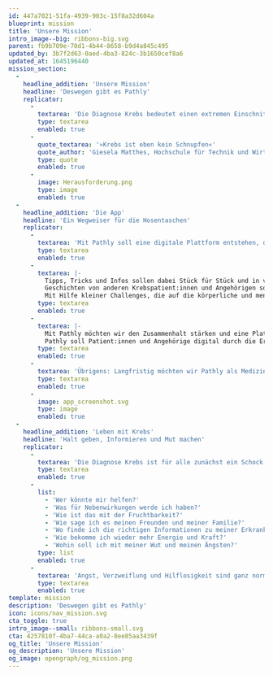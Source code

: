 ```yaml
---
id: 447a7021-51fa-4939-903c-15f8a32d604a
blueprint: mission
title: 'Unsere Mission'
intro_image--big: ribbons-big.svg
parent: fb9b709e-70d1-4b44-8658-b9d4a845c495
updated_by: 3b7f2d63-0aed-4ba3-824c-3b1650cef8a6
updated_at: 1645196440
mission_section:
  -
    headline_addition: 'Unsere Mission'
    headline: 'Deswegen gibt es Pathly'
    replicator:
      -
        textarea: 'Die Diagnose Krebs bedeutet einen extremen Einschnitt in das Leben jener, die von der Krankheit betroffen sind. Gefühle wie Angst und Hilflosigkeit sind dabei ganz normal. Viele Informationen rund um das Thema Krebs fokussieren sich auf medizinische Inhalte, sind stigmatisierend, umständlich und kompliziert formuliert. Oft werden Betroffene nach der Diagnose mit Informationen überschüttet. Etliche neue Herausforderungen kommen auf sie zu – physische, psychische als auch soziale. Viele dieser Herausforderungen betreffen allerdings nicht nur die Patient:innen selbst, sondern auch ihre Angehörigen, welche leider häufig vergessen werden. Wir möchten auch diejenigen abholen, die bisher vergessen wurden. Wir wollen aufstehen und über Themen reden, über die bisher meist nur mit vorgehaltener Hand gesprochen wurde. Wir möchten den Alltag mit Krebs verändern!'
        type: textarea
        enabled: true
      -
        quote_textarea: '»Krebs ist eben kein Schnupfen«'
        quote_author: 'Giesela Matthes, Hochschule für Technik und Wirtschaft Berlin'
        type: quote
        enabled: true
      -
        image: Herausforderung.png
        type: image
        enabled: true
  -
    headline_addition: 'Die App'
    headline: 'Ein Wegweiser für die Hosentaschen'
    replicator:
      -
        textarea: 'Mit Pathly soll eine digitale Plattform entstehen, die Krebspatient:innen und Angehörigen durch ihren Alltag mit dem Krebs begleitet. Diese Plattform soll dabei nicht nur als Website sondern auch als App realisiert werden. Das bietet uns die Möglichkeit, Patient:innen und Angehörige in ihrer ganz persönlichen Lebenssituation abzuholen und ihnen wichtige Informationen zur richtigen Zeit bereitzustellen.'
        type: textarea
        enabled: true
      -
        textarea: |-
          Tipps, Tricks und Infos sollen dabei Stück für Stück und in verständlicher Sprache zur Verfügung gestellt werden, um sich langsam in das Thema einzuarbeiten und nicht mit einer Flut an Informationen überfordert zu werden.
          Geschichten von anderen Krebspatient:innen und Angehörigen sollen Mut, Kraft und Zuversicht schenken und Betroffenen zeigen, dass sie nicht alleine sind.
          Mit Hilfe kleiner Challenges, die auf die körperliche und mentale Gesundheit der Nutzer:innen abgestimmt sind, möchten wir auf spielerische Art und Weise Motivation und die mentale Stärke aufbauen und dabei helfen, sich nicht fallen zu lassen.
        type: textarea
        enabled: true
      -
        textarea: |-
          Mit Pathly möchten wir den Zusammenhalt stärken und eine Plattform kreieren, die Patient:innen, Freunde und Familie zusammenbringt, den Austausch erleichtert und damit einen digitalen Raum der unbeschwerten Kommunikation schafft.
          Pathly soll Patient:innen und Angehörige digital durch die Erkrankung begleiten und dabei helfen zurück ins Leben zu kommen.
        type: textarea
        enabled: true
      -
        textarea: 'Übrigens: Langfristig möchten wir Pathly als Medizinprodukt zertifizieren lassen.'
        type: textarea
        enabled: true
      -
        image: app_screenshot.svg
        type: image
        enabled: true
  -
    headline_addition: 'Leben mit Krebs'
    headline: 'Halt geben, Informieren und Mut machen'
    replicator:
      -
        textarea: 'Die Diagnose Krebs ist für alle zunächst ein Schock. Oft muss der Krebs sofort behandelt werden, es bleibt wenig bis keine Zeit, sich auf die Therapie vorzubereiten oder über mögliche Folgen nachzudenken. Trotzdem schwirren den Betroffenen Fragen über Fragen durch den Kopf. Ärzte überschütten sie mit Informationen, die sie sich gar nicht alle merken können. Familie und Freunde überschütten sie mit Fragen, die sie meist gar nicht beantworten können.'
        type: textarea
        enabled: true
      -
        list:
          - 'Wer könnte mir helfen?'
          - 'Was für Nebenwirkungen werde ich haben?'
          - 'Wie ist das mit der Fruchtbarkeit?'
          - 'Wie sage ich es meinen Freunden und meiner Familie?'
          - 'Wo finde ich die richtigen Informationen zu meiner Erkrankung?'
          - 'Wie bekomme ich wieder mehr Energie und Kraft?'
          - 'Wohin soll ich mit meiner Wut und meinen Ängsten?'
        type: list
        enabled: true
      -
        textarea: 'Angst, Verzweiflung und Hilflosigkeit sind ganz normale Gefühle, die bei so einer Diagnose mitschwingen. Deswegen möchten wir mit Pathly eine Plattform kreieren, auf der wir aufklären, Erfahrungen weitergeben, hilfreiche Tipps zur Verfügung stellen und die Patient:innen und ihre Angehörigen vom ersten Moment an begleiten. Wichtig ist uns dabei, Inhalte so aufzuarbeiten, dass sie leicht zu verstehen, immer abrufbar und frei von Stigmen und Tabus sind. Wir möchten aufklären, enttabuisieren und einem schwierigen Thema wie Krebs mit ein bisschen mehr Farbe begegnen.'
        type: textarea
        enabled: true
template: mission
description: 'Deswegen gibt es Pathly'
icon: icons/nav_mission.svg
cta_toggle: true
intro_image--small: ribbons-small.svg
cta: 4257810f-4ba7-44ca-a0a2-8ee85aa3439f
og_title: 'Unsere Mission'
og_description: 'Unsere Mission'
og_image: opengraph/og_mission.png
---
```

